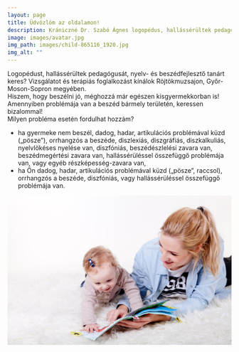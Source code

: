 ```yaml
---
layout: page
title: Üdvözlöm az oldalamon!
description: Krániczné Dr. Szabó Ágnes logopédus, hallássérültek pedagógus, nyelv- és beszédfejlesztő tanár
image: images/avatar.jpg
img_path: images/child-865116_1920.jpg
img_alt: ""
---
```

Logopédust, hallássérültek pedagógusát, nyelv- és beszédfejlesztő tanárt keres? Vizsgálatot és terápiás foglalkozást kínálok Röjtökmuzsajon, Győr-Moson-Sopron megyében.  
Hiszem, hogy beszélni jó, méghozzá már egészen kisgyermekkorban is! Amennyiben problémája van a beszéd bármely területén, keressen bizalommal!  
Milyen probléma esetén fordulhat hozzám?  
* ha gyermeke nem beszél, dadog, hadar, artikulációs problémával küzd („pösze”), orrhangzós a beszéde, diszlexiás, diszgráfiás, diszkalkuliás, nyelvlökéses nyelése van, diszfóniás, beszédészlelési zavara van, beszédmegértési zavara van, hallássérüléssel összefüggő problémája van, vagy egyéb részképesség-zavara van,
* ha Ön dadog, hadar, artikulációs problémával küzd („pösze”, raccsol), orrhangzós a beszéde, diszfóniás, vagy hallássérüléssel összefüggő problémája van.

![My helpful screenshot](/images/child-3046494_1920.jpg)